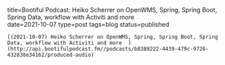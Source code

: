 
title=Bootiful Podcast: Heiko Scherrer on OpenWMS, Spring, Spring Boot, Spring Data, workflow with Activiti and more  
date=2021-10-07
type=post
tags=blog
status=published
~~~~~~
[(2021-10-07) Heiko Scherrer on OpenWMS, Spring, Spring Boot, Spring Data, workflow with Activiti and more  ](http://api.bootifulpodcast.fm//podcasts/b8388222-4439-479c-9726-432838e34162/produced-audio) 
            